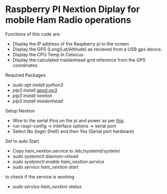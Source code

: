 # Raspberry PI Nextion Diplay for mobile Ham Radio operations 

Functions of this code are:
* Display the IP address of the Raspberry pi to the screen
* Display the GPS (Long/Lat/Altitude) as recieved from a USB gps device. 
* Display the CPU Temp in Celsicus
* Display the calculated maidenhead grid reference from the GPS coordinates


Required Packages
*   *sudo apt install python3*
*   *pip3 install [gpsd-py3](https://github.com/MartijnBraam/gpsd-py3)*
*   *pip3 install nextion*
*   *pip3 install maidenhead*


Setup Nextion
* Wire to the serial Pins on the pi and power as per [this](https://www.f5uii.net/en/tutorial-nextion-screen-on-mmdvm-raspberry-pi/)
* run raspi-config -> interface options -> serial port
* Select No (login Shell) and then Yes (Serial port hardware)

Set to auto Start
* Copy ham_nextion.service to /etc/systemd/system/
* *sudo systemctl daemon-reload*
* *sudo systemctl enable ham_nextion.service*
* *sudo service ham_nextion start*

to check if the service is working
* *sudo service ham_nextion status* 
